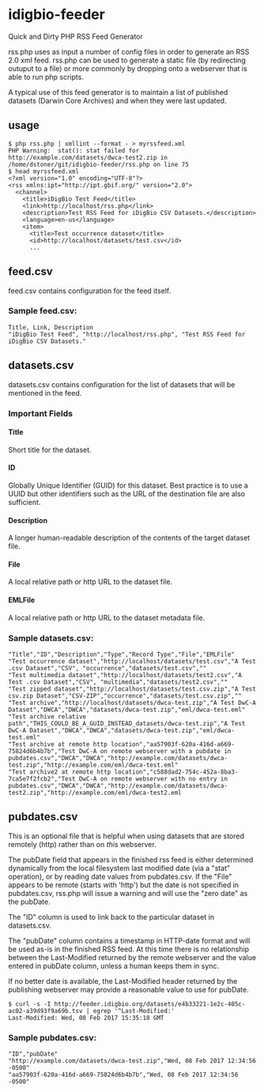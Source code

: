 # idigbio-feeder

Quick and Dirty PHP RSS Feed Generator

rss.php uses as input a number of config files in order to generate an RSS 2.0 xml feed. rss.php can be used to generate a static file (by redirecting outuput to a file) or more commonly by dropping onto a webserver that is able to run php scripts.

A typical use of this feed generator is to maintain a list of published datasets (Darwin Core Archives) and when they were last updated.


## usage

```
$ php rss.php | xmllint --format - > myrssfeed.xml
PHP Warning:  stat(): stat failed for http://example.com/datasets/dwca-test2.zip in /home/dstoner/git/idigbio-feeder/rss.php on line 75
$ head myrssfeed.xml
<?xml version="1.0" encoding="UTF-8"?>
<rss xmlns:ipt="http://ipt.gbif.org/" version="2.0">
  <channel>
    <title>iDigBio Test Feed</title>
    <link>http://localhost/rss.php</link>
    <description>Test RSS Feed for iDigBio CSV Datasets.</description>
    <language>en-us</language>
    <item>
      <title>Test occurrence dataset</title>
      <id>http://localhost/datasets/test.csv</id>
      ...
```


## feed.csv

feed.csv contains configuration for the feed itself.

### Sample feed.csv:

```
Title, Link, Description
"iDigBio Test Feed", "http://localhost/rss.php", "Test RSS Feed for iDigBio CSV Datasets."
```

## datasets.csv

datasets.csv contains configuration for the list of datasets that will be mentioned in the feed.

### Important Fields

#### Title

Short title for the dataset.

#### ID

Globally Unique Identifier (GUID) for this dataset.  Best practice is to use a UUID but other identifiers such as the URL of the destination file are also sufficient.

#### Description

A longer human-readable description of the contents of the target dataset file.

#### File

A local relative path or http URL to the dataset file.

#### EMLFile

A local relative path or http URL to the dataset metadata file.


### Sample datasets.csv:

```
"Title","ID","Description","Type","Record Type","File","EMLFile"
"Test occurrence dataset","http://localhost/datasets/test.csv","A Test .csv Dataset","CSV", "occurrence","datasets/test.csv",""
"Test multimedia dataset","http://localhost/datasets/test2.csv","A Test .csv Dataset","CSV", "multimedia","datasets/test2.csv",""
"Test zipped dataset","http://localhost/datasets/test.csv.zip","A Test csv.zip Dataset","CSV-ZIP","occurrence","datasets/test.csv.zip",""
"Test archive","http://localhost/datasets/dwca-test.zip","A Test DwC-A Dataset","DWCA","DWCA","datasets/dwca-test.zip","eml/dwca-test.eml"
"Test archive relative path","THIS_COULD_BE_A_GUID_INSTEAD_datasets/dwca-test.zip","A Test DwC-A Dataset","DWCA","DWCA","datasets/dwca-test.zip","eml/dwca-test.eml"
"Test archive at remote http location","aa57903f-620a-416d-a669-75824d6b4b7b","Test DwC-A on remote webserver with a pubdate in pubdates.csv","DWCA","DWCA","http://example.com/datasets/dwca-test.zip","http://example.com/eml/dwca-test.eml"
"Test archive2 at remote http location","c588dad2-754c-452a-8ba3-7ca5e7f2fcb2","Test DwC-A on remote webserver with no entry in pubdates.csv","DWCA","DWCA","http://example.com/datasets/dwca-test2.zip","http://example.com/eml/dwca-test2.eml
```

## pubdates.csv

This is an optional file that is helpful when using datasets that are stored remotely (http) rather than on *this* webserver.

The pubDate field that appears in the finished rss feed is either determined dynamically from the local filesystem last modified date (via a "stat" operation), or by reading date values from pubdates.csv. If the "File" appears to be remote (starts with 'http') but the date is not specified in pubdates.csv, rss.php will issue a warning and will use the "zero date" as the pubDate.

The "ID" column is used to link back to the particular dataset in datasets.csv.

The "pubDate" column contains a timestamp in HTTP-date format and will be used as-is in the finished RSS feed.  At this time there is no relationship between the Last-Modified returned by the remote webserver and the value entered in pubDate column, unless a human keeps them in sync.

If no better date is available, the Last-Modified header returned by the publishing webserver may provide a reasonable value to use for pubDate.
```
$ curl -s -I http://feeder.idigbio.org/datasets/e4b33221-1e2c-405c-ac02-a39d93f9a69b.tsv | egrep '^Last-Modified:'
Last-Modified: Wed, 08 Feb 2017 15:35:18 GMT
```

### Sample pubdates.csv:

```
"ID","pubDate"
"http://example.com/datasets/dwca-test.zip","Wed, 08 Feb 2017 12:34:56 -0500"
"aa57903f-620a-416d-a669-75824d6b4b7b","Wed, 08 Feb 2017 12:34:56 -0500"
```
